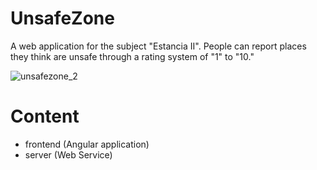 # UnsafeZone
A web application for the subject "Estancia II". People can report places they think are unsafe through a rating system of "1" to "10."

![unsafezone_2](https://github.com/Arely-Paulina-Rojas/UnsafeZone/assets/37195469/e0660480-0e90-4264-8d70-ee39456f0fc1)

# Content
- frontend (Angular application)
- server (Web Service)
 
